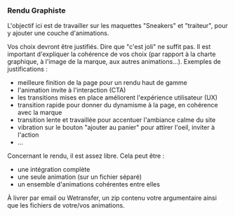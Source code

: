 ### Rendu Graphiste

L'objectif ici est de travailler sur les maquettes "Sneakers" et "traiteur", pour y ajouter une couche d'animations.

Vos choix devront être justifiés. Dire que "c'est joli" ne suffit pas.
Il est important d'expliquer la cohérence de vos choix (par rapport à la charte graphique, à l'image de la marque, aux autres animations...).
Exemples de justifications :
- meilleure finition de la page pour un rendu haut de gamme
- l'animation invite à l'interaction (CTA)
- les transitions mises en place améliorent l'expérience utilisateur (UX)
- transition rapide pour donner du dynamisme à la page, en cohérence avec la marque
- transition lente et travaillée pour accentuer l'ambiance calme du site
- vibration sur le bouton "ajouter au panier" pour attirer l'oeil, inviter à l'action
- ...


Concernant le rendu, il est assez libre. Cela peut être : 
- une intégration complète
- une seule animation (sur un fichier séparé)
- un ensemble d'animations cohérentes entre elles


À livrer par email ou Wetransfer, un zip contenu votre argumentaire ainsi que les fichiers de votre/vos animations.